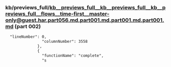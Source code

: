 ### kb/previews_full/kb__previews_full__kb__previews_full__kb__previews_full__flows__time-first__master-only@guest.har.part056.md.part001.md.part001.md.part001.md (part 002)

```md
  "lineNumber": 0,
                "columnNumber": 3558
              },
              {
                "functionName": "complete",
                "s
```

```
